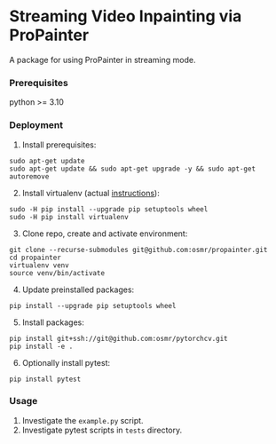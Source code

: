 # Streaming Video Inpainting via ProPainter

A package for using ProPainter  in streaming mode.

### Prerequisites
python >= 3.10

### Deployment
1. Install prerequisites:
```
sudo apt-get update
sudo apt-get update && sudo apt-get upgrade -y && sudo apt-get autoremove
```
2. Install virtualenv (actual [instructions](https://virtualenv.pypa.io/en/latest/installation.html)):
```
sudo -H pip install --upgrade pip setuptools wheel
sudo -H pip install virtualenv
```
3. Clone repo, create and activate environment:
```
git clone --recurse-submodules git@github.com:osmr/propainter.git
cd propainter
virtualenv venv
source venv/bin/activate
```
4. Update preinstalled packages:
```
pip install --upgrade pip setuptools wheel
```
5. Install packages:
```
pip install git+ssh://git@github.com:osmr/pytorchcv.git
pip install -e .
```
6. Optionally install pytest:
```
pip install pytest
```

### Usage

1. Investigate the `example.py` script.
2. Investigate pytest scripts in `tests` directory.
